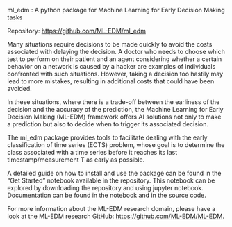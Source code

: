 ml_edm : A python package for Machine Learning for Early Decision Making tasks

Repository: https://github.com/ML-EDM/ml_edm

Many situations require decisions to be made quickly to avoid the costs associated with delaying the decision. A doctor who needs to choose which test to perform on their patient and an agent considering whether a certain behavior on a network is caused by a hacker are examples of individuals confronted with such situations. However, taking a decision too hastily may lead to more mistakes, resulting in additional costs that could have been avoided. 

In these situations, where there is a trade-off between the earliness of the decision and the accuracy of the prediction, the Machine Learning for Early Decision Making (ML-EDM) framework offers AI solutions not only to make a prediction but also to decide when to trigger its associated decision.

The ml_edm package provides tools to facilitate dealing with the early classification of time series (ECTS) problem, whose goal is to determine the class associated with a time series before it reaches its last timestamp/measurement T as early as possible.

A detailed guide on how to install and use the package can be found in the “Get Started” notebook available in the repository. This notebook can be explored by downloading the repository and using jupyter notebook. Documentation can be found in the notebook and in the source code.

For more information about the ML-EDM research domain, please have a look at the ML-EDM research GitHub: https://github.com/ML-EDM/ML-EDM.
